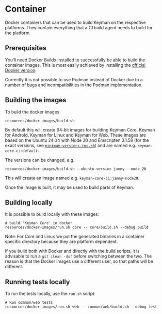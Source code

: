 # Container

Docker containers that can be used to build Keyman on the respective
platforms. They contain everything that a CI build agent needs to
build for the platform.

## Prerequisites

You'll need Docker Buildx installed to successfully be able to build the
container images. This is most easily achieved by installing the [official
Docker version](https://docs.docker.com/engine/install/ubuntu/).

Currently it is not possible to use Podman instead of Docker due to a number
of bugs and incompatibilities in the Podman implementation.

## Building the images

To build the docker images:

```shell
resources/docker-images/build.sh
```

By default this will create 64-bit images for building
Keyman Core, Keyman for Android, Keyman for Linux and
Keyman for Web. These images are based on the Ubuntu 24.04
with Node 20 and Emscripten 3.1.58 (for the exact versions,
see [`minimum-versions.inc.sh`](../build/minimum-versions.inc.sh))
and are named e.g. `keyman-core-ci:default`.

The versions can be changed, e.g.

```shell
resources/docker-images/build.sh --ubuntu-version jammy --node 20
```

This will create an image named e.g. `keyman-core-ci:jammy-node20`.

Once the image is built, it may be used to build parts of Keyman.

## Building locally

It is possible to build locally with these images:

```shell
# build 'Keyman Core' in docker
resources/docker-images/run.sh core -- core/build.sh --debug build
```

Note: For Core and Linux we put the generated binaries in a
container specific directory because they are platform dependent.

If you build both with Docker and directly with the build scripts, it is
advisable to run a `git clean -dxf` before switching between the two. The
reason is that the Docker images use a different user, so that paths
will be different.

## Running tests locally

To run the tests locally, use the `run.sh` script:

```shell
# Run common/web tests
resources/docker-images/run.sh web -- common/web/build.sh --debug test
```
